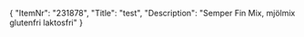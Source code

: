 {
  "ItemNr": "231878",
  "Title": "test",
  "Description": "Semper Fin Mix, mjölmix glutenfri laktosfri"
}
